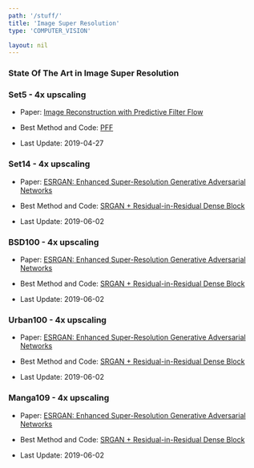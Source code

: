 ```yaml
---
path: '/stuff/'
title: 'Image Super Resolution'
type: 'COMPUTER_VISION'

layout: nil
---
```


### State Of The Art in Image Super Resolution  

### Set5 - 4x upscaling

* Paper: [ Image Reconstruction with Predictive Filter Flow](https://arxiv.org/pdf/1811.11482v1.pdf)

* Best Method and Code: [PFF](https://github.com/aimerykong/predictive-filter-flow)

* Last Update: 2019-04-27

### Set14 - 4x upscaling

* Paper: [ ESRGAN: Enhanced Super-Resolution Generative Adversarial Networks](https://arxiv.org/pdf/1809.00219v2.pdf)

* Best Method and Code: [SRGAN + Residual-in-Residual Dense Block](https://github.com/xinntao/ESRGAN)

* Last Update: 2019-06-02

### BSD100 - 4x upscaling

* Paper: [ ESRGAN: Enhanced Super-Resolution Generative Adversarial Networks](https://arxiv.org/pdf/1809.00219v2.pdf)

* Best Method and Code: [SRGAN + Residual-in-Residual Dense Block](https://github.com/xinntao/ESRGAN)

* Last Update: 2019-06-02

### Urban100 - 4x upscaling

* Paper: [ ESRGAN: Enhanced Super-Resolution Generative Adversarial Networks](https://arxiv.org/pdf/1809.00219v2.pdf)

* Best Method and Code: [SRGAN + Residual-in-Residual Dense Block](https://github.com/xinntao/ESRGAN)

* Last Update: 2019-06-02

### Manga109 - 4x upscaling

* Paper: [ ESRGAN: Enhanced Super-Resolution Generative Adversarial Networks](https://arxiv.org/pdf/1809.00219v2.pdf)

* Best Method and Code: [SRGAN + Residual-in-Residual Dense Block](https://github.com/xinntao/ESRGAN)

* Last Update: 2019-06-02

